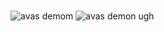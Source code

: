 #
![avas demom](https://github.com/user-attachments/assets/72f0e787-3e45-4c21-a76e-4792ca6ed4b5)
![avas demon ugh](https://github.com/user-attachments/assets/b6019301-8672-4b79-a40e-c8aa3a8caf2f)
